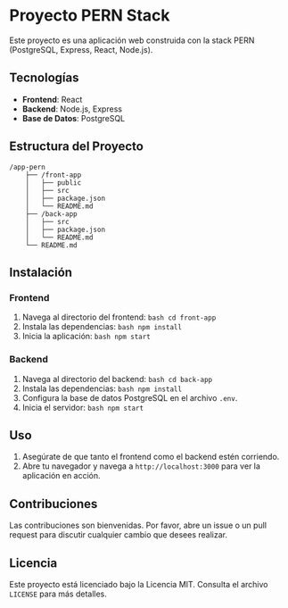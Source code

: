 # Proyecto PERN Stack

Este proyecto es una aplicación web construida con la stack PERN (PostgreSQL, Express, React, Node.js).

## Tecnologías

- **Frontend**: React
- **Backend**: Node.js, Express
- **Base de Datos**: PostgreSQL

## Estructura del Proyecto

```
/app-pern
    ├── /front-app
    │   ├── public
    │   ├── src
    │   ├── package.json
    │   └── README.md
    ├── /back-app
    │   ├── src
    │   ├── package.json
    │   └── README.md
    └── README.md
```

## Instalación

### Frontend

1. Navega al directorio del frontend:
   `bash
 cd front-app
 `
2. Instala las dependencias:
   `bash
 npm install
 `
3. Inicia la aplicación:
   `bash
 npm start
 `

### Backend

1. Navega al directorio del backend:
   `bash
 cd back-app
 `
2. Instala las dependencias:
   `bash
 npm install
 `
3. Configura la base de datos PostgreSQL en el archivo `.env`.
4. Inicia el servidor:
   `bash
 npm start
 `

## Uso

1. Asegúrate de que tanto el frontend como el backend estén corriendo.
2. Abre tu navegador y navega a `http://localhost:3000` para ver la aplicación en acción.

## Contribuciones

Las contribuciones son bienvenidas. Por favor, abre un issue o un pull request para discutir cualquier cambio que desees realizar.

## Licencia

Este proyecto está licenciado bajo la Licencia MIT. Consulta el archivo `LICENSE` para más detalles.
